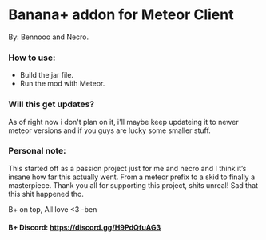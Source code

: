# Banana+ addon for Meteor Client

By: Bennooo and Necro.

### How to use:  
- Build the jar file.
- Run the mod with Meteor.

### Will this get updates?
As of right now i don't plan on it, i'll maybe keep updateing it to newer meteor versions and if you guys are lucky some smaller stuff.

### Personal note: 
This started off as a passion project just for me and necro and I think it’s insane how far this actually went. From a meteor prefix to a skid to finally a masterpiece. Thank you all for supporting this project, shits unreal! Sad that this shit happened tho.

B+ on top, All love <3  -ben

#### B+ Discord: https://discord.gg/H9PdQfuAG3

